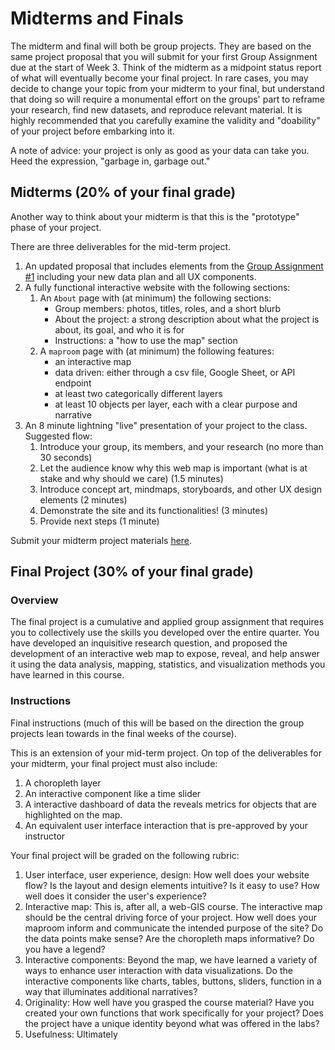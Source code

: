 # Midterms and Finals

The midterm and final will both be group projects. They are based on the same project proposal that you will submit for your first Group Assignment due at the start of Week 3. Think of the midterm as a midpoint status report of what will eventually become your final project. In rare cases, you may decide to change your topic from your midterm to your final, but understand that doing so will require a monumental effort on the groups' part to reframe your research, find new datasets, and reproduce relevant material. It is highly recommended that you carefully examine the validity and "doability" of your project before embarking into it. 

A note of advice: your project is only as good as your data can take you. Heed the expression, "garbage in, garbage out."

## Midterms (20% of your final grade)

Another way to think about your midterm is that this is the "prototype" phase of your project.

There are three deliverables for the mid-term project.
1. An updated proposal that includes elements from the [Group Assignment #1](https://github.com/yohman/21S-DH151/blob/main/Group%20Assignments/GroupAssignment1.md) including your new data plan and all UX components.
1. A fully functional interactive website with the following sections:
      1. An `About` page with (at minimum) the following sections:
            - Group members: photos, titles, roles, and a short blurb
            - About the project: a strong description about what the project is about, its goal, and who it is for
            - Instructions: a "how to use the map" section
      1. A `maproom` page with (at minimum) the following features:
            - an interactive map
            - data driven: either through a csv file, Google Sheet, or API endpoint
            - at least two categorically different layers
            - at least 10 objects per layer, each with a clear purpose and narrative
1. An 8 minute lightning "live" presentation of your project to the class. Suggested flow:
      1. Introduce your group, its members, and your research (no more than 30 seconds)
      2. Let the audience know why this web map is important (what is at stake and why should we care) (1.5 minutes)
      3. Introduce concept art, mindmaps, storyboards, and other UX design elements (2 minutes)
      4. Demonstrate the site and its functionalities! (3 minutes)
      5. Provide next steps (1 minute)

Submit your midterm project materials [here](https://github.com/yohman/21S-DH151/discussions/47).

## Final Project (30% of your final grade)
### Overview
The final project is a cumulative and applied group assignment that requires you to collectively use the skills you developed over the entire quarter. You have developed an inquisitive research question, and proposed the development of an interactive web map to expose, reveal, and help answer it using the data analysis, mapping,  statistics, and visualization methods you have learned in this course.

### Instructions

Final instructions (much of this will be based on the direction the group projects lean towards in the final weeks of the course).

This is an extension of your mid-term project. On top of the deliverables for your midterm, your final project must also include:

1. A choropleth layer
1. An interactive component like a time slider
1. A interactive dashboard of data the reveals metrics for objects that are highlighted on the map.
1. An equivalent user interface interaction that is pre-approved by your instructor

Your final project will be graded on the following rubric:

1. User interface, user experience, design: How well does your website flow? Is the layout and design elements intuitive? Is it easy to use? How well does it consider the user's experience?
3. Interactive map: This is, after all, a web-GIS course. The interactive map should be the central driving force of your project. How well does your maproom inform and communicate the intended purpose of the site? Do the data points make sense? Are the choropleth maps informative? Do you have a legend?
4. Interactive components: Beyond the map, we have learned a variety of ways to enhance user interaction with data visualizations. Do the interactive components like charts, tables, buttons, sliders, function in a way that illuminates additional narratives?
5. Originality: How well have you grasped the course material? Have you created your own functions that work specifically for your project? Does the project have a unique identity beyond what was offered in the labs?
6. Usefulness: Ultimately

